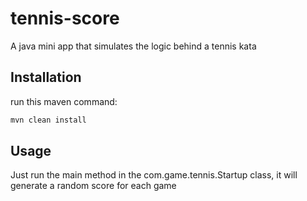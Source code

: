 # tennis-score

A java mini app that simulates the logic behind a tennis kata

## Installation

run this maven command:

```bash
mvn clean install
```

## Usage

Just run the main method in the com.game.tennis.Startup class, it will generate a random score for each game
